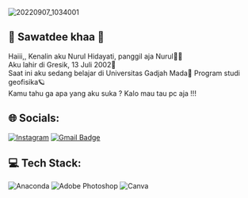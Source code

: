 ![20220907_1034001](https://user-images.githubusercontent.com/101978094/188783005-805b0cff-f9ce-4874-8455-41354a8a3ba2.gif)

<H2>👋 Sawatdee khaa 👋 </H2>

Haiii,, Kenalin aku Nurul Hidayati, panggil aja Nurul💁‍♀️ <br> 
Aku lahir di Gresik, 13 Juli 2002👶 <br> 
Saat ini aku sedang belajar di Universitas Gadjah Mada🏢 Program studi geofisika🪐 <br>
Kamu tahu ga apa yang aku suka ?
Kalo mau tau pc aja !!!

## 🌐 Socials:
[![Instagram](https://img.shields.io/badge/Instagram-%23E4405F.svg?logo=Instagram&logoColor=white)](https://instagram.com/nurulxruhi)
[![Gmail Badge](https://img.shields.io/badge/-nurul.hid2002@mail.ugm.ac.id-c14438?style=flat&logo=Gmail&logoColor=white&link=mailto:nurul.hid2002@mail.ugm.ac.id)](mailto:nurul.hid2002@mail.ugm.ac.id)

## 💻 Tech Stack:
![Anaconda](https://img.shields.io/badge/Anaconda-%2344A833.svg?style=flat&logo=anaconda&logoColor=white) 
![Adobe Photoshop](https://img.shields.io/badge/adobephotoshop-%2331A8FF.svg?style=flat&logo=adobephotoshop&logoColor=white) 
![Canva](https://img.shields.io/badge/Canva-%2300C4CC.svg?style=flat&logo=Canva&logoColor=white) 
